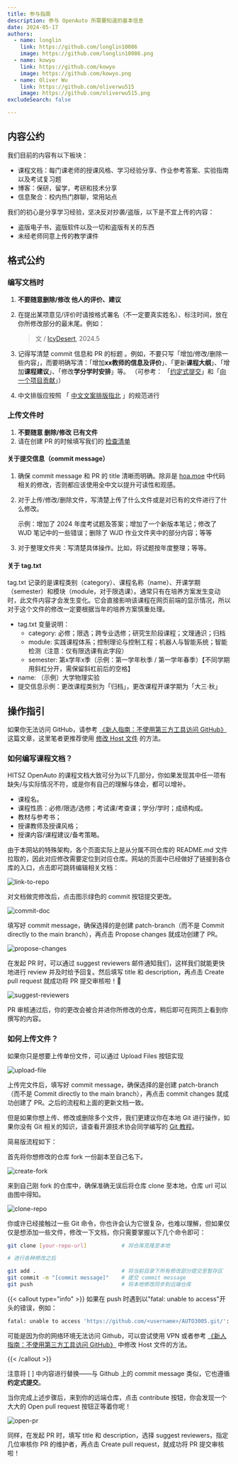 ```yaml
---
title: 参与指南
description: 参与 OpenAuto 所需要知道的基本信息
date: 2024-05-17
authors:
  - name: longlin
    link: https://github.com/longlin10086
    image: https://github.com/longlin10086.png
  - name: kowyo
    link: https://github.com/kowyo
    image: https://github.com/kowyo.png
  - name: Oliver Wu
    link: https://github.com/oliverwu515
    image: https://github.com/oliverwu515.png
excludeSearch: false

---
```


## 内容公约

我们目前的内容有以下板块：

- 课程文档：每门课老师的授课风格、学习经验分享、作业参考答案、实验指南以及考试复习题
- 博客：保研，留学，考研和技术分享
- 信息聚合：校内热门群聊，常用站点

我们的初心是分享学习经验，坚决反对抄袭/盗版，以下是不宜上传的内容：

- 盗版电子书，盗版软件以及一切和盗版有关的东西
- 未经老师同意上传的教学课件

## 格式公约

### 编写文档时

1. **不要随意删除/修改 他人的评价、建议**

2. 在提出某项意见/评价时请按格式署名（不一定要真实姓名）、标注时间，放在你所修改部分的最末尾。例如：

   > 文 / [IcyDesert](https://github.com/IcyDesert), 2024.5

3. 记得写清楚 commit 信息和 PR 的标题 。例如，不要只写「增加/修改/删除一些内容」，而要明确写清：「增加**xx教师的信息及评价**」、「更新**课程大纲**」、「增加**课程建议**」、「修改**学分学时安排**」等。
   （可参考： 「[约定式提交](https://www.conventionalcommits.org/zh-hans/v1.0.0/)」和「[向一个项目贡献](https://git-scm.com/book/zh/v2/%E5%88%86%E5%B8%83%E5%BC%8F-Git-%E5%90%91%E4%B8%80%E4%B8%AA%E9%A1%B9%E7%9B%AE%E8%B4%A1%E7%8C%AE)」）

4. 中文排版应按照 「 [中文文案排版指北](https://github.com/sparanoid/chinese-copywriting-guidelines) 」的规范进行

### 上传文件时

1. **不要随意 删除/修改 已有文件**
2. 请在创建 PR 的时候填写我们的 [检查清单](https://github.com/HITSZ-OpenAuto/.github/blob/main/pull_request_template.md?plain=1)

#### 关于提交信息（commit message）

1. 确保 commit message 和 PR 的 title 清晰而明确。除非是 [hoa.moe](https://github.com/HITSZ-OpenAuto/hoa.moe) 中代码相关的修改，否则都应该使用全中文以提升可读性和观感。

2. 对于上传/修改/删除文件，写清楚上传了什么文件或是对已有的文件进行了什么修改。

   示例：增加了 2024 年度考试题及答案；增加了一个新版本笔记；修改了 WJD 笔记中的一些错误；删除了 WJD 作业文件夹中的部分内容；等等

3. 对于整理文件夹：写清楚具体操作。比如，将试题按年度整理；等等。

#### 关于 tag.txt

tag.txt 记录的是课程类别（category）、课程名称（name）、开课学期（semester）和模块（module，对于限选课）。通常只有在培养方案发生变动时，此文件内容才会发生变化。它会直接影响该课程在网页前端的显示情况，所以对于这个文件的修改一定要根据当年的培养方案慎重处理。

- tag.txt 变量说明：
  - category: 必修；限选；跨专业选修；研究生阶段课程；文理通识；归档
  - module: 实践课程体系；控制理论与控制工程；机器人与智能系统；智能检测（注意：仅有限选课有此字段）
  - semester: 第x学年x季（示例：第一学年秋季 / 第一学年春季）【不同学期用斜杠分开，需保留斜杠前后的空格】
- name: （示例）大学物理实验
- 提交信息示例：更改课程类别为「归档」，更改课程开课学期为「大三·秋」

## 操作指引

如果你无法访问 GitHub，请参考 [《新人指南：不使用第三方工具访问 GitHub》](https://hoa.moe/blog/access-github/) 这篇文章，这里笔者更推荐使用 [修改 Host 文件](https://hoa.moe/blog/access-github/#3-通过修改-hosts-文件访问-github) 的方法。

### 如何编写课程文档？

HITSZ OpenAuto 的课程文档大致可分为以下几部分，你如果发现其中任一项有缺失/与实际情况不符，或是你有自己的理解与体会，都可以增补。

- 课程名。
- 课程性质：必修/限选/选修；考试课/考查课；学分/学时；成绩构成。
- 教材与参考书；
- 授课教师及授课风格；
- 授课内容/课程建议/备考策略。

由于本网站的特殊架构，各个页面实际上是从分属不同仓库的 README.md 文件拉取的，因此对应修改需要定位到对应仓库。网站的页面中已经做好了链接到各仓库的入口，点击即可跳转编辑相关文档：

![link-to-repo](link-to-repo.png)

对文档做完修改后，点击图示绿色的 commit 按钮提交更改。

![commit-doc](commit-doc.png)

填写好 commit message，确保选择的是创建 patch-branch（而不是 Commit directly to the main branch），再点击 Propose changes 就成功创建了 PR。

![propose-changes](propose-changes.png)

在发起 PR 时，可以通过 suggest reviewers 邮件通知我们，这样我们就能更快地进行 review 并及时给予回复。然后填写 title 和 description，再点击 Create pull request 就成功将 PR 提交审核啦！🎉

![suggest-reviewers](suggest-reviewers.png)

PR 审核通过后，你的更改会被合并进你所修改的仓库，稍后即可在网页上看到你撰写的内容。

### 如何上传文件？

如果你只是想要上传单份文件，可以通过 Upload Files 按钮实现

![upload-file](upload-files.png)

上传完文件后，填写好 commit message，确保选择的是创建 patch-branch（而不是 Commit directly to the main branch），再点击 commit changes 就成功创建了 PR。之后的流程和上面的更新文档一致。

但是如果你想上传、修改或删除多个文件，我们更建议你在本地 Git 进行操作，如果你没有 Git 相关的知识，请查看开源技术协会同学编写的 [Git 教程](https://wiki.osa.moe/guide-for-beginner/git-tutorial/)。

简易版流程如下：

首先将你想修改的仓库 fork 一份副本至自己名下。

![create-fork](create-fork.png)

来到自己刚 fork 的仓库中，确保准确无误后将仓库 clone 至本地，仓库 url 可以由图中得知。

![clone-repo](clone-repo.png)

你或许已经接触过一些 Git 命令，你也许会认为它很复杂，也难以理解，但如果仅仅是想添加一些文件，修改一下文档，你只需要掌握以下几个命令即可：

```bash
git clone [your-repo-url]           # 将仓库克隆至本地

# 进行各种修改之后

git add .                           # 将当前目录下所有修改部分提交至暂存区
git commit -m "[commit message]"    # 提交 commit message
git push                            # 将本地修改同步到远端仓库

```

{{< callout type="info" >}}
如果在 push 时遇到以"fatal: unable to access"开头的错误，例如：

```bash
fatal: unable to access 'https://github.com/<username>/AUTO3005.git/': OpenSSL SSL_connect: SSL_ERROR_SYSCALL in connection to github.com:443
```

可能是因为你的网络环境无法访问 Github，可以尝试使用 VPN 或者参考 [《新人指南：不使用第三方工具访问 GitHub》](https://hoa.moe/blog/access-github/#3-通过修改-hosts-文件访问-github) 中修改 Host 文件的方法。

{{< /callout >}}

注意将 [ ] 中内容进行替换——与 Github 上的 commit message 类似，它也遵循 **约定式提交**。

当你完成上述步骤后，来到你的远端仓库，点击 contribute 按钮，你会发现一个大大的 Open pull request 按钮正等着你呢！

![open-pr](open-pr.png)

同样，在发起 PR 时，填写 title 和 description，选择 suggest reviewers，指定几位审核你 PR 的维护者，再点击 Create pull request，就成功将 PR 提交审核啦！

